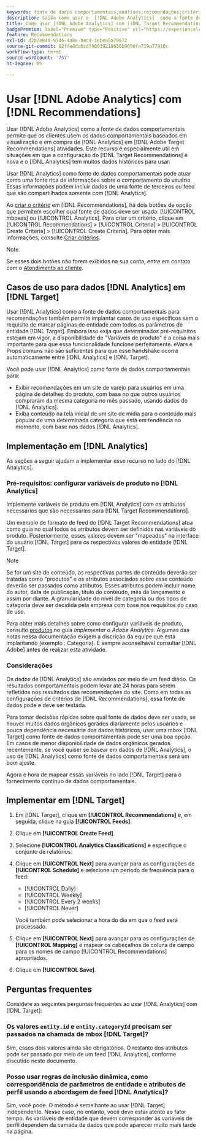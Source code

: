 ```yaml
---
keywords: fonte de dados comportamentais;análises;recomendações;critérios;variáveis do produto
description: Saiba como usar o  [!DNL Adobe Analytics]  como a fonte de dados comportamentais no  [!DNL Target Recommendations].
title: Como usar [!DNL Adobe Analytics] com [!DNL Target Recommendations]?
badgePremium: label="Premium" type="Positive" url="https://experienceleague.adobe.com/docs/target/using/introduction/intro.html?lang=en#premium newtab=true" tooltip="Consulte o que está incluído no Target Premium."
feature: Recommendations
exl-id: d2b7e840-9546-4a8e-bec4-1ebea5a79672
source-git-commit: 02ffe8da6cdf96039218656b9690fa719a77910c
workflow-type: tm+mt
source-wordcount: '757'
ht-degree: 0%

---
```


# Usar [!DNL Adobe Analytics] com [!DNL Recommendations]

Usar [!DNL Adobe Analytics] como a fonte de dados comportamentais permite que os clientes usem os dados comportamentais baseados em visualização e em compra de [!DNL Analytics] em [!DNL Adobe Target Recommendations] atividades. Este recurso é especialmente útil em situações em que a configuração do [!DNL Target Recommendations] é nova e o [!DNL Analytics] tem muitos dados históricos para usar.

Usar [!DNL Analytics] como fonte de dados comportamentais pode atuar como uma fonte rica de informações sobre o comportamento do usuário. Essas informações podem incluir dados de uma fonte de terceiros ou feed que são compartilhados somente com [!DNL Analytics].

Ao [criar o critério](/help/main/c-recommendations/c-algorithms/create-new-algorithm.md) em [!DNL Recommendations], há dois botões de opção que permitem escolher qual fonte de dados deve ser usada: [!UICONTROL mboxes] ou [!UICONTROL Analytics]. Para criar um critério, clique em [!UICONTROL Recommendations] > [!UICONTROL Criteria] > [!UICONTROL Create Criteria] > [!UICONTROL Create Criteria]. Para obter mais informações, consulte [Criar critérios](/help/main/c-recommendations/c-algorithms/create-new-algorithm.md).

>[!NOTE]
>
>Se esses dois botões não forem exibidos na sua conta, entre em contato com o [Atendimento ao cliente](/help/main/cmp-resources-and-contact-information.md#reference_ACA3391A00EF467B87930A450050077C).

## Casos de uso para dados [!DNL Analytics] em [!DNL Target]

Usar [!DNL Analytics] como a fonte de dados comportamentais para recomendações também permite implantar casos de uso específicos sem o requisito de marcar páginas de entidade com todos os parâmetros de entidade [!DNL Target]. Embora isso exija que determinados pré-requisitos estejam em vigor, a disponibilidade de &quot;Variáveis de produto&quot; é a coisa mais importante para que essa funcionalidade funcione perfeitamente. eVars e Props comuns não são suficientes para que esse handshake ocorra automaticamente entre [!DNL Analytics] e [!DNL Target].

Você pode usar [!DNL Analytics] como fonte de dados comportamentais para:

* Exibir recomendações em um site de varejo para usuários em uma página de detalhes do produto, com base no que outros usuários compraram da mesma categoria no mês passado, usando dados do [!DNL Analytics].
* Exiba conteúdo na tela inicial de um site de mídia para o conteúdo mais popular de uma determinada categoria que está em tendência no momento, com base nos dados [!DNL Analytics].

## Implementação em [!DNL Analytics]

As seções a seguir ajudam a implementar esse recurso no lado do [!DNL Analytics].

### Pré-requisitos: configurar variáveis de produto no [!DNL Analytics]

Implemente variáveis de produto em [!DNL Analytics] com os atributos necessários que são necessários para [!DNL Target Recommendations].

Um exemplo de formato de feed do [!DNL Target Recommendations] atua como guia no qual todos os atributos devem ser definidos nas variáveis do produto. Posteriormente, esses valores devem ser &quot;mapeados&quot; na interface do usuário [!DNL Target] para os respectivos valores de entidade [!DNL Target].

>[!NOTE]
>
>Se for um site de conteúdo, as respectivas partes de conteúdo deverão ser tratadas como &quot;produtos&quot; e os atributos associados sobre esse conteúdo deverão ser passados como atributos. Esses atributos podem incluir nome do autor, data de publicação, título do conteúdo, mês de lançamento e assim por diante. A granularidade do nível de categoria ou dos tipos de categoria deve ser decidida pela empresa com base nos requisitos do caso de uso.

Para obter mais detalhes sobre como configurar variáveis de produto, consulte [produtos](https://experienceleague.adobe.com/docs/analytics/implementation/vars/page-vars/products.html) no guia *Implementar o Adobe Analytics*. Algumas das notas nessa documentação exigem a discrição da equipe que está implantando (exemplo : Categoria). É sempre aconselhável consultar [!DNL Adobe] antes de realizar esta atividade.

### Considerações

Os dados de [!DNL Analytics] são enviados por meio de um feed diário. Os resultados comportamentais podem levar até 24 horas para serem refletidos nos resultados das recomendações do site. Como em todas as configurações de critérios de [!DNL Recommendations], essa fonte de dados pode e deve ser testada.

Para tomar decisões rápidas sobre qual fonte de dados deve ser usada, se houver muitos dados orgânicos gerados diariamente pelos usuários e pouca dependência necessária dos dados históricos, usar uma mbox [!DNL Target] como fonte de dados comportamentais pode ser uma boa opção. Em casos de menor disponibilidade de dados orgânicos gerados recentemente, se você quiser se basear em dados de [!DNL Analytics], o uso de [!DNL Analytics] como fonte de dados comportamentais será um bom ajuste.

Agora é hora de mapear essas variáveis no lado [!DNL Target] para o fornecimento contínuo de dados comportamentais.

## Implementar em [!DNL Target]

1. Em [!DNL Target], clique em **[!UICONTROL Recommendations]** e, em seguida, clique na guia **[!UICONTROL Feeds]**.

1. Clique em **[!UICONTROL Create Feed]**.

1. Selecione **[!UICONTROL Analytics Classifications]** e especifique o conjunto de relatórios.

1. Clique em **[!UICONTROL Next]** para avançar para as configurações de **[!UICONTROL Schedule]** e selecione um período de frequência para o feed:

   * [!UICONTROL Daily]
   * [!UICONTROL Weekly]
   * [!UICONTROL Every 2 weeks]
   * [!UICONTROL Never]

   Você também pode selecionar a hora do dia em que o feed será processado.

1. Clique em **[!UICONTROL Next]** para avançar para as configurações de **[!UICONTROL Mapping]** e mapear os cabeçalhos de coluna de campo para os nomes de campo [!UICONTROL Recommendations] apropriados.

1. Clique em **[!UICONTROL Save]**.

## Perguntas frequentes

Considere as seguintes perguntas frequentes ao usar [!DNL Analytics] com [!DNL Target]:

### Os valores `entity.id` e `entity.categoryId` precisam ser passados na chamada de mbox [!DNL Target]?

Sim, esses dois valores ainda são obrigatórios. O restante dos atributos pode ser passado por meio de um feed [!DNL Analytics], conforme discutido neste documento.

### Posso usar regras de inclusão dinâmica, como correspondência de parâmetros de entidade e atributos de perfil usando a abordagem de feed [!DNL Analytics]?

Sim, você pode. O método é semelhante ao usar [!DNL Target] independente. Nesse caso, no entanto, você deve estar atento ao fator tempo. As variáveis de entidade que devem corresponder às variáveis de perfil dependem da camada de dados que pode aparecer muito mais tarde na página.
